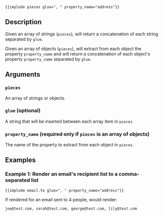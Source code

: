 
```handle
{{implode pieces glue=", " property_name="address"}}
```

## Description

Given an array of strings (`pieces`), will return a concatenation of each string separated by `glue`.

Given an array of objects (`pieces`), will extract from each object the property `property_name` and will return a concatenation of each object's property `property_name` separated by `glue`.

## Arguments

### `pieces`

An array of strings or objects.

### `glue` (optional)

A string that will be inserted between each array item in `pieces`

### `property_name` (required only if `pieces` is an array of objects)

The name of the property to extract from each object in `pieces`.

## Examples

### Example 1: Render an email's recipient list to a comma-separated list

```Handlebars
{{implode email.to glue=", " property_name="address"}}
```

If rendered for an email sent to 4 people, would render:

```text
joe@test.com, sarah@test.com, george@test.com, lily@test.com
```
